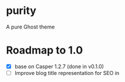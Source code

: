 # purity
A pure Ghost theme

# Roadmap to 1.0

- [x] base on Casper 1.2.7 (done in v0.1.0)
- [ ] Improve blog title representation for SEO in <title> tags (Idea)
- [ ] Make navigation adaptive based on Ghost navigation helper
- [ ] Improve site header to be a more flat title bar with blog logo (Idea)

# Ideas

## Improve blog title representation for SEO in <title> tags

### Problem
Current representation is `{{@blog.title}}` for the home page and `{{title}}` for any page. This is by making use of the `{{meta_title}}` helper in Ghost.

Preferrable would be to have it as `{{@blog.title}}` for the home page and `{{title}} - {{@blog.title}}` for any blog entries.

### Solution

In Ghost, the `default.hbs` contains a template for all pages. This has the following header:

    <title>{{meta_title}}</title>

Now to change that for all pages, we create a new template that is not inserted into `default.hbs` by default. So `page.hbs` is identical to `default.hbs`. Then we change the title tag to

    <title>{{meta_title}} - {{@blog.title}}</title>

This way all **posts** still only have the title of the post as the title of the page, but all static pages are shown as `page title - blog title`.
